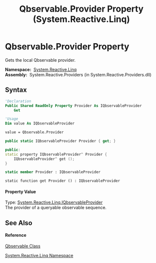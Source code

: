 ﻿---
title: Qbservable.Provider Property  (System.Reactive.Linq)
TOCTitle: Provider Property
ms:assetid: P:System.Reactive.Linq.Qbservable.Provider
ms:mtpsurl: https://msdn.microsoft.com/en-us/library/system.reactive.linq.qbservable.provider(v=VS.103)
ms:contentKeyID: 36068337
ms.date: 06/28/2011
mtps_version: v=VS.103
f1_keywords:
- System.Reactive.Linq.Qbservable.get_Provider
- System.Reactive.Linq.Qbservable.Provider
dev_langs:
- CSharp
- JScript
- VB
- FSharp
- c++
---

# Qbservable.Provider Property

Gets the local Qbservable provider.

**Namespace:**  [System.Reactive.Linq](hh211929\(v=vs.103\).md)  
**Assembly:**  System.Reactive.Providers (in System.Reactive.Providers.dll)

## Syntax

``` vb
'Declaration
Public Shared ReadOnly Property Provider As IQbservableProvider
    Get
```

``` vb
'Usage
Dim value As IQbservableProvider

value = Qbservable.Provider
```

``` csharp
public static IQbservableProvider Provider { get; }
```

``` c++
public:
static property IQbservableProvider^ Provider {
    IQbservableProvider^ get ();
}
```

``` fsharp
static member Provider : IQbservableProvider
```

``` jscript
static function get Provider () : IQbservableProvider
```

#### Property Value

Type: [System.Reactive.Linq.IQbservableProvider](hh212104\(v=vs.103\).md)  
The provider of a queryable observable sequence.  

## See Also

#### Reference

[Qbservable Class](hh211693\(v=vs.103\).md)

[System.Reactive.Linq Namespace](hh211929\(v=vs.103\).md)

